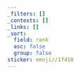 ```yaml
---
_filters: []
_contexts: []
_links: []
_sort:
  field: rank
  asc: false
  group: false
sticker: emoji//1f418
---
```


